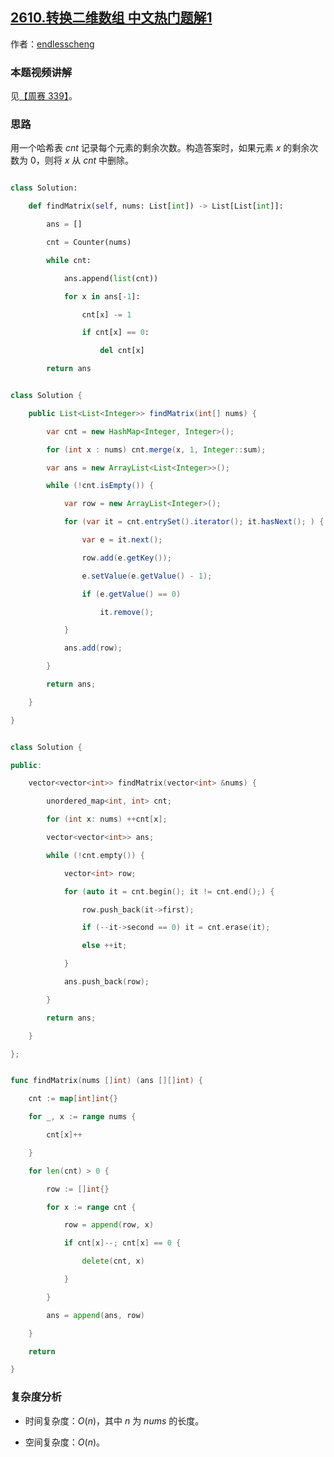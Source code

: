## [2610.转换二维数组 中文热门题解1](https://leetcode.cn/problems/convert-an-array-into-a-2d-array-with-conditions/solutions/100000/ha-xi-biao-mo-ni-by-endlesscheng-6rgb)

作者：[endlesscheng](https://leetcode.cn/u/endlesscheng)

### 本题视频讲解

见[【周赛 339】](https://www.bilibili.com/video/BV1va4y1M7Fr/)。

### 思路

用一个哈希表 $\textit{cnt}$ 记录每个元素的剩余次数。构造答案时，如果元素 $x$ 的剩余次数为 $0$，则将 $x$ 从 $\textit{cnt}$ 中删除。

```py [sol1-Python3]
class Solution:
    def findMatrix(self, nums: List[int]) -> List[List[int]]:
        ans = []
        cnt = Counter(nums)
        while cnt:
            ans.append(list(cnt))
            for x in ans[-1]:
                cnt[x] -= 1
                if cnt[x] == 0:
                    del cnt[x]
        return ans
```

```java [sol1-Java]
class Solution {
    public List<List<Integer>> findMatrix(int[] nums) {
        var cnt = new HashMap<Integer, Integer>();
        for (int x : nums) cnt.merge(x, 1, Integer::sum);
        var ans = new ArrayList<List<Integer>>();
        while (!cnt.isEmpty()) {
            var row = new ArrayList<Integer>();
            for (var it = cnt.entrySet().iterator(); it.hasNext(); ) {
                var e = it.next();
                row.add(e.getKey());
                e.setValue(e.getValue() - 1);
                if (e.getValue() == 0)
                    it.remove();
            }
            ans.add(row);
        }
        return ans;
    }
}
```

```cpp [sol1-C++]
class Solution {
public:
    vector<vector<int>> findMatrix(vector<int> &nums) {
        unordered_map<int, int> cnt;
        for (int x: nums) ++cnt[x];
        vector<vector<int>> ans;
        while (!cnt.empty()) {
            vector<int> row;
            for (auto it = cnt.begin(); it != cnt.end();) {
                row.push_back(it->first);
                if (--it->second == 0) it = cnt.erase(it);
                else ++it;
            }
            ans.push_back(row);
        }
        return ans;
    }
};
```

```go [sol1-Go]
func findMatrix(nums []int) (ans [][]int) {
	cnt := map[int]int{}
	for _, x := range nums {
		cnt[x]++
	}
	for len(cnt) > 0 {
		row := []int{}
		for x := range cnt {
			row = append(row, x)
			if cnt[x]--; cnt[x] == 0 {
				delete(cnt, x)
			}
		}
		ans = append(ans, row)
	}
	return
}
```

### 复杂度分析

- 时间复杂度：$O(n)$，其中 $n$ 为 $\textit{nums}$ 的长度。
- 空间复杂度：$O(n)$。
